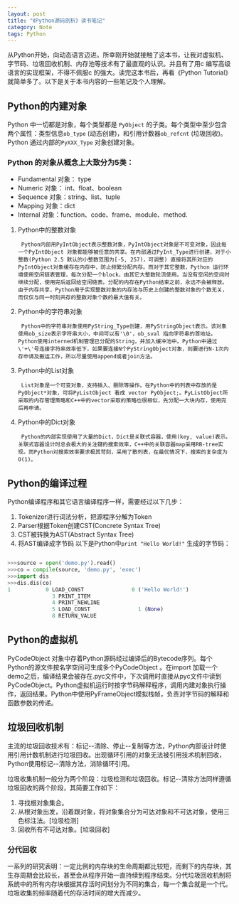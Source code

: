 ```yaml
---
layout: post
title: "《Python源码剖析》读书笔记"
category: Note
tags: Python
---
```


从Python开始，向动态语言迈进。所幸刚开始就接触了这本书，让我对虚拟机、字节码、垃圾回收机制、内存池等技术有了最直观的认识。并且有了用c 编写高级语言的实现框架，不得不佩服c 的强大。读完这本书后，再看《Python Tutorial》就简单多了。以下是关于本书内容的一些笔记及个人理解。

## Python的内建对象

Python 中一切都是对象，每个类型都是 `PyObject` 的子类。每个类型中至少包含两个属性：类型信息`ob_type` (动态创建)，和引用计数器`ob_refcnt` (垃圾回收)。Python 通过内部的`PyXXX_Type` 对象创建对象。

<!-- more -->

### Python 的对象从概念上大致分为5类：
- Fundamental 对象： type
- Numeric 对象： int、float、boolean
- Sequence 对象：string、list、tuple
- Mapping 对象：dict
- Internal 对象：function、code、frame、module、method.

1. Python中的整数对象

        Python内部用PyIntObject表示整数对象，PyIntObject对象是不可变对象，因此每一个PyIntObject 对象都能够被任意的共享。在内部通过PyInt_Type进行创建，对于小整数(Python 2.5 默认的小整数范围为[-5, 257)，可调整) 直接将其所对应的PyIntObject对象缓存在内存中，防止频繁分配内存。而对于其它整数，Python 运行环境使用空闲链表管理，每次分配一个block，由其它大整数轮流使用。当没有空闲的空间时继续分配，使用完后返回给空闲链表。分配的内存在Python结束之前，永远不会被释放。由于内存共享，Python用于实现整数对象的内存池与历史上创建的整数对象的个数无关，而仅仅与同一时刻共存的整数对象个数的最大值有关。

2. Python中的字符串对象

        Python中的字符串对象使用PyString_Type创建，用PyStringObject表示。该对象使用ob_size表示字符串大小，中间可以有'\0'，ob_sval 指向字符串的首地址。Python使用interned机制管理已分配的String，并加入缓冲池中。Python中通过\'+\'号连接字符串效率低下，如果要连接N个PyStringObject对象，则要进行N-1次内存申请及搬运工作，所以尽量使用append或者join方法。

3. Python中的List对象

        List对象是一个可变对象，支持插入、删除等操作。在Python中的列表中存放的是PyObject*对象，可将PyListObject 看成 vector PyObject;。PyListObject所采取的内存管理策略和C++中的vector采取的策略也很相似，先分配一大块内存，使用完后再申请。

4. Python中的Dict对象

        Python的内部实现使用了大量的Dict，Dict是关联式容器，使用(key, value)表示。关联式容器设计时总会极大的关注键的搜索效率，C++中的关联容器map采用RB-tree实现。而Python对搜索效率要求极其苛刻，采用了散列表，在最优情况下，搜索的复杂度为O(1)。

## Python的编译过程

Python编译程序和其它语言编译程序一样，需要经过以下几步：

1. Tokenizer进行词法分析，把源程序分解为Token
2. Parser根据Token创建CST(Concrete Syntax Tree)
3. CST被转换为AST(Abstract Syntax Tree)
4. 将AST编译成字节码
以下是Python中`print "Hello World!"` 生成的字节码：

```python

>>>source = open('demo.py').read()
>>>co = compile(source, 'demo.py', 'exec')
>>>import dis
>>>dis.dis(co)
1           0 LOAD_CONST               0 ('Hello World!')
              3 PRINT_ITEM
              4 PRINT_NEWLINE
              5 LOAD_CONST               1 (None)
              8 RETURN_VALUE

```

## Python的虚拟机

PyCodeObject 对象中存着Python源码经过编译后的Bytecode序列。每个Python的源文件按名字空间可生成多个PyCodeObject 。在import 加载一个 demo之后，编译结果会被存在.pyc文件中，下次调用时直接从pyc文件中读到PyCodeObject。Python虚拟机运行时按字节码解释程序，调用内建对象执行操作，返回结果。Python中使用PyFrameObject模拟栈帧，负责对字节码的解释和函数参数的传递。

## 垃圾回收机制

主流的垃圾回收技术有：标记--清除、停止--复制等方法，Python内部设计时使用引用计数机制进行垃圾回收。出现循环引用的对象无法被引用技术机制回收，Python使用标记--清除方法，消除循环引用。

垃圾收集机制一般分为两个阶段：垃圾检测和垃圾回收。标记--清除方法同样遵循垃圾回收的两个阶段，其简要工作如下：

1. 寻找根对象集合。
2. 从根对象出发，沿着跟对象，将对象集合分为可达对象和不可达对象，使用三色标注法。[垃圾检测]
3. 回收所有不可达对象。[垃圾回收]

### 分代回收

一系列的研究表明：一定比例的内存块的生命周期都比较短，而剩下的内存块，其生存周期会比较长，甚至会从程序开始一直持续到程序结束。分代垃圾回收机制将系统中的所有内存块根据其存活时间划分为不同的集合，每一个集合就是一个代。垃圾收集的频率随着代的存活时间的增大而减少。


